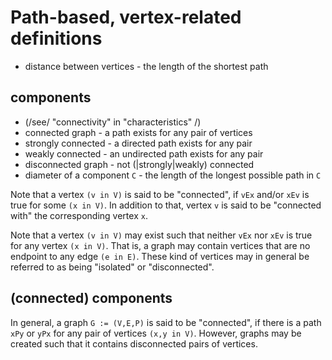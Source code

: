 
<!-- ======================================================================= -->
# Path-based, vertex-related definitions

* distance between vertices - the length of the shortest path

<!-- ======================================================================= -->
## components

* (/see/ "connectivity" in "characteristics" /)
* connected graph - a path exists for any pair of vertices
* strongly connected - a directed path exists for any pair
* weakly connected - an undirected path exists for any pair
* disconnected graph - not (|strongly|weakly) connected
* diameter of a component `C` - the length of the longest possible path in `C`

Note that a vertex `(v in V)` is said to be "connected", if `vEx` and/or `xEv`
is true for some `(x in V)`. In addition to that, vertex `v` is said to be
"connected with" the corresponding vertex `x`.

Note that a vertex `(v in V)` may exist such that neither `vEx` nor `xEv` is
true for any vertex `(x in V)`. That is, a graph may contain vertices that
are no endpoint to any edge `(e in E)`. These kind of vertices may in general
be referred to as being "isolated" or "disconnected".

<!-- ======================================================================= -->
## (connected) components

In general, a graph `G := (V,E,P)` is said to be "connected", if there is a
path `xPy` or `yPx` for any pair of vertices `(x,y in V)`. However, graphs
may be created such that it contains disconnected pairs of vertices.
